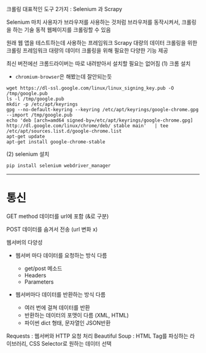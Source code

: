크롤링 대표적인 도구 2가지 : Selenium 과 Scrapy

	
Selenium	마치 사용자가 브라우저를 사용하는 것처럼 브라우저를 동작시켜서, 크롤링을 하는 기술
동적 웹페이지를 크롤링할 수 있음

원래 웹 앱을 테스트하는데 사용하는 프레임워크
Scrapy	대량의 데이터 크롤링을 위한 크롤링 프레임워크
대량의 데이터 크롤링을 위해 필요한 다양한 기능 제공

최신 버전에선 크롬드라이버는 따로 내려받아서 설치할 필요는 없어짐
(1) 크롬 설치
- `chromium-browser`은 해봤는데 잘안되는듯

```
wget https://dl-ssl.google.com/linux/linux_signing_key.pub -O /tmp/google.pub
ls -l /tmp/google.pub
mkdir -p /etc/apt/keyrings
gpg --no-default-keyring --keyring /etc/apt/keyrings/google-chrome.gpg --import /tmp/google.pub
echo 'deb [arch=amd64 signed-by=/etc/apt/keyrings/google-chrome.gpg] http://dl.google.com/linux/chrome/deb/ stable main'   | tee /etc/apt/sources.list.d/google-chrome.list
apt-get update
apt-get install google-chrome-stable
```
(2) selenium 설치
```python    
pip install selenium webdriver_manager
```

---
# 통신

GET method
데이터를 url에 포함 (&로 구분)

POST
데이터를 숨겨서 전송 (url 변화 x)

웹서버의 다양성
- 웹서버 마다 데이터를 요청하는 방식 다름
    - get/post 메소드
    - Headers
    - Parameters

- 웹서버마다 데이터를 반환하는 방식 다름
    - 여러 번에 걸쳐 데이터를 반환
    - 반환하는 데이터의 포맷이 다름 (XML, HTML)
    - 파이썬 dict 형태, 문자열인 JSON반환

Requests : 웹서버와 HTTP 요청 처리
Beautiful Soup :
HTML Tag를 파싱하는 라이브러리, CSS Selector로 원하는 데이터 선택
